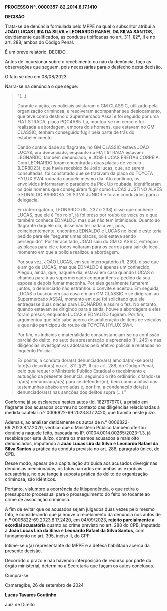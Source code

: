 **PROCESSO Nº. 0000357-82.2014.8.17.1410**

**DECISÃO**

Trata-se de denúncia formulada pelo MPPE na qual o subscritor atribui a
**JOÃO LUCAS LIRA DA SILVA e LEONARDO RAFAEL DA SILVA SANTOS**,
devidamente qualificados, as condutas tipificadas no art. 311, §2º, II e
no art. 288, ambos do Código Penal.

É um breve relatório. DECIDO.

Antes de incursionar sobre o recebimento ou não da denúncia, faço as
observações que seguem, pois necessárias para o desfecho desta decisão.

O fato se deu em 08/08/2023.

Narra-se na denúncia o que segue:

> "(\...)
>
> Durante a ação, os policiais avistaram o GM CLASSIC, utilizado pela
> organização criminosa, e resolveram acompanhar seu deslocamento, que
> teve como destino o Supermercado Assaí e foi seguido por uma FIAT
> STRADA, placa PQC4A85. Lá, montou-se um cerco e foi realizada a
> abordagem, embora dois homens, que estavam no GM CLASSIC, tenham
> conseguido fugir pela parte de trás do estabelecimento.
>
> Dando continuidade ao flagrante, no GM CLASSIC estava JOÃO LUCAS, ora
> denunciado, enquanto na FIAT STRADA estavam LEONARDO, também
> denunciado, e JOSÉ LUCAS FREITAS CORREIA. Com LEONARDO foram
> encontradas duas placas de veículo (LDR8D23), que havia recebido de
> João lucas, que, ao serem consultadas, foi constatado que se tratavam
> da placa do TOYOTA HYLUX SW4 roubada naquele mesmo dia. Ato contínuo,
> os envolvidos informaram o paradeiro da Pick Up roubada, identificaram
> os dois homens que conseguiram fugir como LUCAS JUSTINO ALVES e
> EDNALDO BARBOSA DA SILVA JÚNIOR e foram conduzidos para a delegacia.
>
> Em interrogatório, LEONARDO (fls. 237 e 238) disse que conhece LUCAS,
> que ele é "do rolo", já foi preso por roubo de veículos e que também
> conhece EDNALDO, mas que não tem intimidade. Quanto ao flagrante
> daquele dia, disse não ter nada a ver, pois, coincidentemente,
> encontrou EDNALDO e LUCAS no local e este teria pedido para ele
> "segurar umas placas, pois estava sendo perseguido". Por ter aceitado,
> JOÃO saiu do GM CLASSIC, entregou as placas para ele e todos voltaram
> para os carros para sair do local, momento em que a polícia realizou a
> abordagem.
>
> Por sua vez, JOÃO LUCAS, em seu interrogatório (fl. 239), disse que é
> amigo de LUCAS, mas que EDNALDO é apenas um conhecido. Alegou, ainda,
> que, naquele dia, estava em casa quando LUCAS o chamou para ir ao
> supermercado comprar itens a pedido da sua esposa e depois fumar
> maconha. Por eles geralmente fumarem juntos, o denunciado não
> estranhou o convite e aceitou. Em seguida, LUCAS o buscou em sua casa
> em um GM CLASSIC e se dirigiram ao Supermercado ASSAÍ, momento em que
> foi solicitado que ele entregasse duas placas para LEONARDO e assim o
> fez. No entanto, quando estavam se dirigindo para a saída, houve a
> abordagem e eles foram presos, enquanto LUCAS e EDNALDO fugiram. Por
> fim, argumentou que não sabe acerca de adulteração de itens de
> veículos e que não participou do roubo da TOYOTA HYLUX SW4.
>
> Por fim, os indícios e materialidade consubstanciam-se na confissão
> parcial do delito, no auto de apresentação e apreensão (fl. 246) e nas
> diligências investigativas adotadas pelo efetivo policial e relatadas
> no Inquérito Policial.
>
> Ex positis, a conduta do/a(s) denunciado/a(s) amolda(m)-se ao(s)
> fato(s) descrito(s) no art. 311, §2º, II c/c art. 288, do Código
> Penal, pelo que requer o Ministério Público Estadual o recebimento e
> autuação da presente denúncia, seguindo o rito ordinário, citando-se
> o/a(s) denunciado/a(s) para se defender(m), bem como a oitiva das
> testemunhas abaixo arroladas e, por fim, a condenação do/a(s)
> denunciado/a(s) nas sanções dos delitos supra (\...)."

Conforme já se esclareceu nestes autos (Id. 182767970), a prisão em
flagrante dos acusados ocorreu no contexto das diligências relacionadas
à medida cautelar n.º 0006822-69.2023.8.17.2420, que tramita neste
juízo.

Ademais, ao analisar detidamente os autos de n.º
0006822-69.2023.8.17.2020, verifico que o Ministério Público também
ofertou denúncia naquele feito, baseada no IP.
01004.0014.00265/2023-1.3, já recebida por este Juízo, contra os mesmos
acusados e mais oito denunciados, imputando a **João Lucas Lira da
Silva** e **Leonardo Rafael da Silva Santos** a prática da conduta
prevista no art. 288, parágrafo único, do CPB.

Desse modo, apesar de a capitulação atribuída aos acusados divergir nas
denúncias mencionadas, os fatos narrados em ambas as exordiais
acusatórias, no que tange à suposta prática do delito de organização
criminosa, são idênticos.

Portanto, vislumbro a ocorrência de litispendência, o que retira o
pressuposto processual para o prosseguimento do feito no tocante ao
crime de associação criminosa.

A fim de evitar que os acusados sejam julgados duas vezes pelo mesmo
fato, e considerando que já houve o recebimento da denúncia nos autos de
n.º 0006822-69.2023.8.17.2420, em 04/09/2023, **rejeito parcialmente a
exordial acusatória** quanto ao crime previsto no art. 288 do CPB,
imputado a **João Lucas Lira da Silva** e **Leonardo Rafael da Silva
Santos**, com fundamento no art. 395, inciso II, do CPP.

Intime-se o(a) representante do MPPE e a defesa habilitada acerca da
presente decisão.

Decorrido o prazo e não havendo interposição de recurso por parte do
órgão ministerial, determino à Secretaria que façam os autos conclusos.

Cumpra-se.

Camaragibe, 26 de setembro de 2024

**Lucas Tavares Coutinho**

Juiz de Direito
